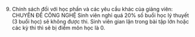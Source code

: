 9. Chính sách đối với học phần và các yêu cầu khác của giảng viên: CHUYÊN ĐỀ CÔNG NGHỆ Sinh viên nghỉ quá 20% số buổi học lý thuyết (3 buổi học) sẽ không được thi. Sinh viên gian lận trong bài tập lớn hoặc các kỳ thi thì sẽ bị điểm môn học là 0.
